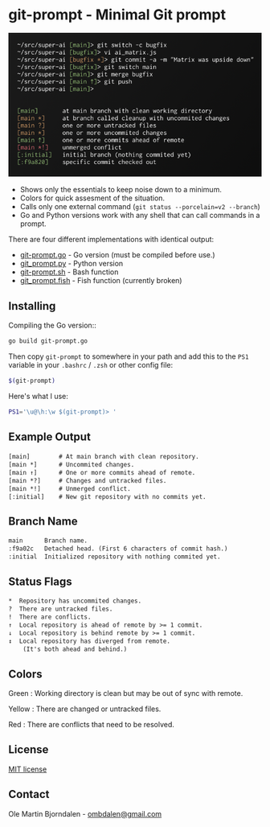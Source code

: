 # git-prompt - Minimal Git prompt

![Screenshot](images/screenshot.png)

* Shows only the essentials to keep noise down to a minimum.
* Colors for quick assesment of the situation.
* Calls only one external command (`git status --porcelain=v2 --branch`)
* Go and Python versions work with any shell that can call
  commands in a prompt.

There are four different implementations with identical output:

* [git-prompt.go](git-prompt.go) - Go version (must be compiled before use.)
* [git_prompt.py](git_prompt.py) - Python version
* [git-prompt.sh](git-prompt.sh) - Bash function
* [git_prompt.fish](git_prompt.fish) - Fish function (currently broken)



## Installing

Compiling the Go version::

```bash
go build git-prompt.go
```

Then copy `git-prompt` to somewhere in your path and add this to the
`PS1` variable in your `.bashrc` / `.zsh` or other config file:

```bash
$(git-prompt)
```

Here's what I use:

```bash
PS1='\u@\h:\w $(git-prompt)> '
```


Example Output
--------------

```
[main]        # At main branch with clean repository.
[main *]      # Uncommited changes.
[main ↑]      # One or more commits ahead of remote.
[main *?]     # Changes and untracked files.
[main *!]     # Unmerged conflict.
[:initial]    # New git repository with no commits yet.
```


Branch Name
-----------

```
main      Branch name.
:f9a02c   Detached head. (First 6 characters of commit hash.)
:initial  Initialized repository with nothing commited yet.
```

## Status Flags

```
*  Repository has uncommited changes.
?  There are untracked files.
!  There are conflicts.
↑  Local repository is ahead of remote by >= 1 commit.
↓  Local repository is behind remote by >= 1 commit.
↕  Local repository has diverged from remote.
    (It's both ahead and behind.)
```


## Colors

Green
: Working directory is clean but may be out of sync with remote.

Yellow
: There are changed or untracked files.

Red
: There are conflicts that need to be resolved.


## License


[MIT license](http://en.wikipedia.org/wiki/MIT_License>)


## Contact

Ole Martin Bjorndalen - ombdalen@gmail.com
